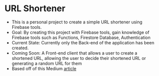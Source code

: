 # URL Shortener
 - This is a personal project to create a simple URL shortener using Firebase tools.
 - Goal: By creating this project with Firebase tools, gain knowledge of Firebase tools such as Functions, Firestore Database, Authentication
 - Current State: Currently only the Back-end of the application has been created.
 - Coming Soon: A Front-end client that allows a user to create a shortened URL, allowing the user to decide their shortened URL or generating a random URL for them
 - Based off of this Medium [article](https://keepdeploying.com/firebase-url-shortener-7754377478e0)